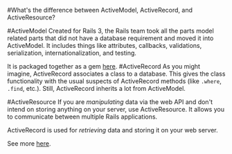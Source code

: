 #What's the difference between ActiveModel, ActiveRecord, and ActiveResource?

#ActiveModel
Created for Rails 3, the Rails team took all the parts model related parts that did not have a database requirement and moved it into ActiveModel. It includes things like attributes, callbacks, validations, serialization, internationalization, and testing.

It is packaged together as a gem [here](https://rubygems.org/gems/activemodel/versions/4.2.1). 
#ActiveRecord
As you might imagine, ActiveRecord associates a class to a database. This gives the class functionality with the usual suspects of ActiveRecord methods (like `.where`, `.find`, etc.). Still, ActiveRecord inherits a lot from ActiveModel. 

#ActiveResource
If you are *manipulating* data via the web API and don't intend on storing anything on your server, use ActiveResource. It allows you to communicate between multiple Rails applications.

ActiveRecord is used for *retrieving* data and storing it on your web server. 

See more [here](http://stackoverflow.com/questions/12653296/difference-between-active-model-active-record-and-active-resource).